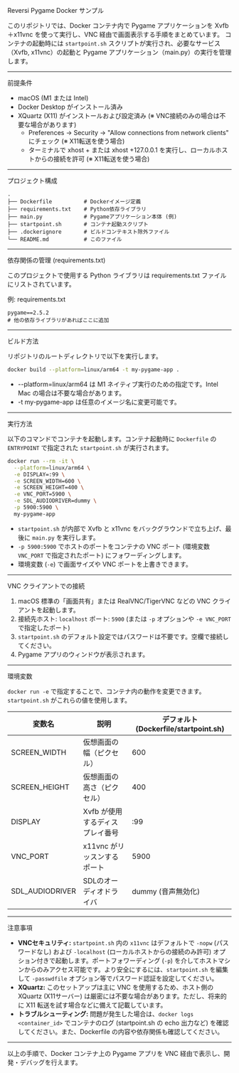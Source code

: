 Reversi Pygame Docker サンプル

このリポジトリでは、Docker コンテナ内で Pygame アプリケーションを Xvfb＋x11vnc を使って実行し、VNC 経由で画面表示する手順をまとめています。
コンテナの起動時には `startpoint.sh` スクリプトが実行され、必要なサービス（Xvfb, x11vnc）の起動と Pygame アプリケーション（main.py）の実行を管理します。

---

前提条件

- macOS (M1 または Intel)
- Docker Desktop がインストール済み
- XQuartz (X11) がインストールおよび設定済み (※ VNC接続のみの場合は不要な場合があります)
  - Preferences → Security → "Allow connections from network clients" にチェック (※ X11転送を使う場合)
  - ターミナルで xhost + または xhost +127.0.0.1 を実行し、ローカルホストからの接続を許可 (※ X11転送を使う場合)

---

プロジェクト構成

```
.
├── Dockerfile          # Dockerイメージ定義
├── requirements.txt    # Python依存ライブラリ
├── main.py             # Pygameアプリケーション本体 (例)
├── startpoint.sh       # コンテナ起動スクリプト
├── .dockerignore       # ビルドコンテキスト除外ファイル
└── README.md           # このファイル
```

---

依存関係の管理 (requirements.txt)

このプロジェクトで使用する Python ライブラリは requirements.txt ファイルにリストされています。

例: requirements.txt
```
pygame==2.5.2
# 他の依存ライブラリがあればここに追加
```

---

ビルド方法

リポジトリのルートディレクトリで以下を実行します。

```sh
docker build --platform=linux/arm64 -t my-pygame-app .
```

- --platform=linux/arm64 は M1 ネイティブ実行のための指定です。Intel Mac の場合は不要な場合があります。
- -t my-pygame-app は任意のイメージ名に変更可能です。

---

実行方法

以下のコマンドでコンテナを起動します。コンテナ起動時に `Dockerfile` の `ENTRYPOINT` で指定された `startpoint.sh` が実行されます。

```sh
docker run --rm -it \
  --platform=linux/arm64 \
  -e DISPLAY=:99 \
  -e SCREEN_WIDTH=600 \
  -e SCREEN_HEIGHT=400 \
  -e VNC_PORT=5900 \
  -e SDL_AUDIODRIVER=dummy \
  -p 5900:5900 \
  my-pygame-app
```

- `startpoint.sh` が内部で Xvfb と x11vnc をバックグラウンドで立ち上げ、最後に `main.py` を実行します。
- `-p 5900:5900` でホストのポートをコンテナの VNC ポート (環境変数 `VNC_PORT` で指定されたポート) にフォワーディングします。
- 環境変数 (`-e`) で画面サイズや VNC ポートを上書きできます。

---

VNC クライアントでの接続

1. macOS 標準の「画面共有」または RealVNC/TigerVNC などの VNC クライアントを起動します。
2. 接続先ホスト: `localhost` ポート: `5900` (または `-p` オプションや `-e VNC_PORT` で指定したポート)
3. `startpoint.sh` のデフォルト設定ではパスワードは不要です。空欄で接続してください。
4. Pygame アプリのウィンドウが表示されます。

---

環境変数

`docker run -e` で指定することで、コンテナ内の動作を変更できます。`startpoint.sh` がこれらの値を使用します。

| 変数名             | 説明                        | デフォルト (Dockerfile/startpoint.sh) |
|-------------------|----------------------------|--------------------------------------|
| SCREEN_WIDTH    | 仮想画面の幅（ピクセル）      | 600                                  |
| SCREEN_HEIGHT   | 仮想画面の高さ（ピクセル）    | 400                                  |
| DISPLAY         | Xvfb が使用するディスプレイ番号 | :99                                  |
| VNC_PORT        | x11vnc がリッスンするポート   | 5900                                 |
| SDL_AUDIODRIVER | SDLのオーディオドライバ       | dummy (音声無効化)                   |

---

注意事項

- **VNCセキュリティ:** `startpoint.sh` 内の `x11vnc` はデフォルトで `-nopw` (パスワードなし) および `-localhost` (ローカルホストからの接続のみ許可) オプション付きで起動します。ポートフォワーディング (`-p`) を介してホストマシンからのみアクセス可能です。より安全にするには、`startpoint.sh` を編集して `-passwdfile` オプション等でパスワード認証を設定してください。
- **XQuartz:** このセットアップは主に VNC を使用するため、ホスト側の XQuartz (X11サーバー) は厳密には不要な場合があります。ただし、将来的に X11 転送を試す場合などに備えて記載しています。
- **トラブルシューティング:** 問題が発生した場合は、`docker logs <container_id>` でコンテナのログ (startpoint.sh の echo 出力など) を確認してください。また、Dockerfile の内容や依存関係も確認してください。

---

以上の手順で、Docker コンテナ上の Pygame アプリを VNC 経由で表示し、開発・デバッグを行えます。
